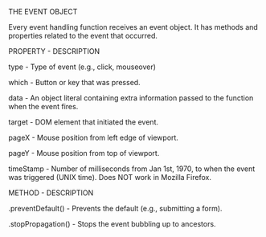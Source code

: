THE EVENT OBJECT

Every event handling function receives an event object.
It has methods and properties related to the event that occurred.

PROPERTY    -    DESCRIPTION

type - Type of event (e.g., click, mouseover)

which - Button or key that was pressed.

data - An object literal containing extra information passed to the function when the event fires.

target - DOM element that initiated the event.

pageX - Mouse position from left edge of viewport.

pageY - Mouse position from top of viewport.

timeStamp - Number of milliseconds from Jan 1st, 1970, to when the event was triggered (UNIX time). Does NOT work in Mozilla Firefox.



METHOD     -     DESCRIPTION

.preventDefault() - Prevents the default (e.g., submitting a form).

.stopPropagation() - Stops the event bubbling up to ancestors.